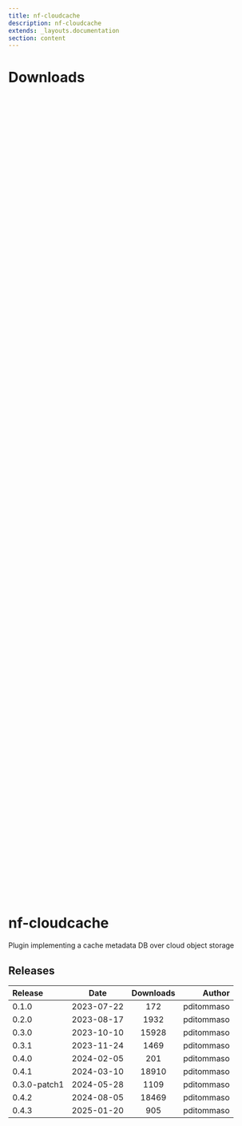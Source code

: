 ```yaml
---
title: nf-cloudcache
description: nf-cloudcache
extends: _layouts.documentation
section: content
---
```


# Downloads

<div style="position: relative; height:40vh; width:80vw">
    <canvas id="releases"></canvas>
</div>
<script type="module" src="nf-plugin-stats/docs/nf-cloudcache/nf-cloudcache.js"></script>

# nf-cloudcache
Plugin implementing a cache metadata DB over cloud object storage 


## Releases

| Release                               |                       Date                       |                   Downloads                    |                           Author |
| :------------ |:------------------------------------------------:|:----------------------------------------------:|---------------------------------:|
 |  0.1.0                                               | 2023-07-22                                          | 172                                                | pditommaso                                         |
 |  0.2.0                                               | 2023-08-17                                          | 1932                                               | pditommaso                                         |
 |  0.3.0                                               | 2023-10-10                                          | 15928                                              | pditommaso                                         |
 |  0.3.1                                               | 2023-11-24                                          | 1469                                               | pditommaso                                         |
 |  0.4.0                                               | 2024-02-05                                          | 201                                                | pditommaso                                         |
 |  0.4.1                                               | 2024-03-10                                          | 18910                                              | pditommaso                                         |
 |  0.3.0-patch1                                        | 2024-05-28                                          | 1109                                               | pditommaso                                         |
 |  0.4.2                                               | 2024-08-05                                          | 18469                                              | pditommaso                                         |
 |  0.4.3                                               | 2025-01-20                                          | 905                                                | pditommaso                                         |
